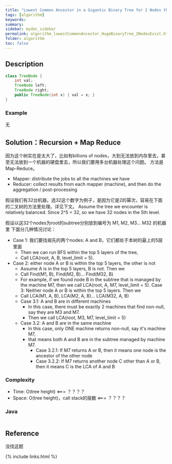 ```yaml
---
title: "Lowest Common Ancestor in a Gigantic Binary Tree for 2 Nodes that Exist"
tags: [algorithm]
keywords:
summary:
sidebar: mydoc_sidebar
permalink: algorithm_lowestCommonAncestor_HugeBinaryTree_2NodesExist.html
folder: algorithm
toc: false
---
```


## Description
```java
class TreeNode {
    int val;
    TreeNode left;
    TreeNode right;
    public TreeNode(int x) { val = x; }
}
```

### Example
无

## Solution：Recursion + Map Reduce
因为这个树实在是太大了，比如有billions of nodes，大到无法放到内存里去，甚至无法放到一个机器的硬盘里去，所以我们要用多台机器处理这个问题。
方法是 Map-Reduce。

* Mapper: distribute the jobs to all the machines we have
* Reducer: collect results from each mapper (machine), and then do the aggregation / post-processing

假设我们有32台机器。选32这个数字为例子，是因为它是2的幂次，容易在下面的二叉树的方法里处理。详见下文。
Assume the tree we encounter is relatively balanced.
Since 2^5 = 32, so we have 32 nodes in the 5th level.

假设以这32个nodes为root的subtree分别放到编号为 M1, M2, M3... M32 的机器里
下面分几种情况讨论：
* Case 1: 我们要找祖先的两个nodes: A and B，它们都处于本树的最上的5层里面
  * Then we can run BFS within the top 5 layers of the tree,
  * Call LCA(root, A, B, level_limit = 5).
* Case 2: either node A or B is within the top 5 layers, the other is not
  * Assume A is in the top 5 layers, B is not. Then we 
  * Call Find(M1, B), Find(M2, B)... Find(M32, B)
  * For example, if we found node B in the subtree that is managed by the machine M7, then we call LCA(root, A, M7, level_limit = 5).
Case 3: Neither node A or B is within the top 5 layers. Then we 
  * Call LCA(M1, A, B), LCA(M2, A, B)... LCA(M32, A, B)
  * Case 3.1: A and B are in different machines
    * In this case, there must be exactly 2 machines that find non-null, say they are M3 and M7.
    * Then we call LCA(root, M3, M7, level_limit = 5)
  * Case 3.2: A and B are in the same machine
    * In this case, only ONE machine returns non-null, say it's machine M7,
    * that means both A and B are in the subtree managed by machine M7.
      * Case 3.2.1: If M7 returns A or B, then it means one node is the ancestor of the other node
      * Case 3.2.2: If M7 returns another node C other than A or B, then it means C is the LCA of A and B

### Complexity
* Time: O(tree height) <=== ？？？？
* Space: O(tree height)，call stack的层数 <=== ？？？？

### Java
```java

```

## Reference
没找这题

{% include links.html %}
